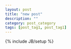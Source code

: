 ```yaml
---
layout: post
title: "new post"
description: ""
category: post_category
tags: [post_tag1, post_tag1]
---
```

{% include JB/setup %}
